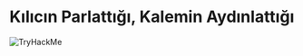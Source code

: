 # <br>Kılıcın Parlattığı, Kalemin Aydınlattığı

<img src="https://tryhackme-badges.s3.amazonaws.com/ben.png" alt="TryHackMe">




